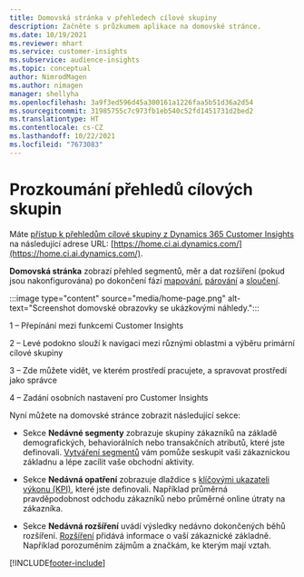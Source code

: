 ```yaml
---
title: Domovská stránka v přehledech cílové skupiny
description: Začněte s průzkumem aplikace na domovské stránce.
ms.date: 10/19/2021
ms.reviewer: mhart
ms.service: customer-insights
ms.subservice: audience-insights
ms.topic: conceptual
author: NimrodMagen
ms.author: nimagen
manager: shellyha
ms.openlocfilehash: 3a9f3ed596d45a300161a1226faa5b51d36a2d54
ms.sourcegitcommit: 31985755c7c973fb1eb540c52fd1451731d2bed2
ms.translationtype: HT
ms.contentlocale: cs-CZ
ms.lasthandoff: 10/22/2021
ms.locfileid: "7673083"
---
```

# <a name="explore-audience-insights"></a>Prozkoumání přehledů cílových skupin

Máte [přístup k přehledům cílové skupiny z Dynamics 365 Customer Insights](https://home.ci.ai.dynamics.com/) na následující adrese URL: [https://home.ci.ai.dynamics.com/](https://home.ci.ai.dynamics.com/).

**Domovská stránka** zobrazí přehled segmentů, měr a dat rozšíření (pokud jsou nakonfigurována) po dokončení fází [mapování](map-entities.md), [párování](match-entities.md) a [sloučení](merge-entities.md).

:::image type="content" source="media/home-page.png" alt-text="Screenshot domovské obrazovky se ukázkovými náhledy.":::

1 – Přepínání mezi funkcemi Customer Insights 

2 – Levé podokno slouží k navigaci mezi různými oblastmi a výběru primární cílové skupiny

3 – Zde můžete vidět, ve kterém prostředí pracujete, a spravovat prostředí jako správce

4 – Zadání osobních nastavení pro Customer Insights

Nyní můžete na domovské stránce zobrazit následující sekce:

- Sekce **Nedávné segmenty** zobrazuje skupiny zákazníků na základě demografických, behaviorálních nebo transakčních atributů, které jste definovali. [Vytváření segmentů](segments.md) vám pomůže seskupit vaši zákaznickou základnu a lépe zacílit vaše obchodní aktivity.

- Sekce **Nedávná opatření** zobrazuje dlaždice s [klíčovými ukazateli výkonu (KPI)](measures.md), které jste definovali. Například průměrná pravděpodobnost odchodu zákazníků nebo průměrné online útraty na zákazníka.

- Sekce **Nedávná rozšíření** uvádí výsledky nedávno dokončených běhů rozšíření. [Rozšíření](enrichment-hub.md) přidává informace o vaší zákaznické základně. Například porozuměním zájmům a značkám, ke kterým mají vztah.


[!INCLUDE[footer-include](../includes/footer-banner.md)]
